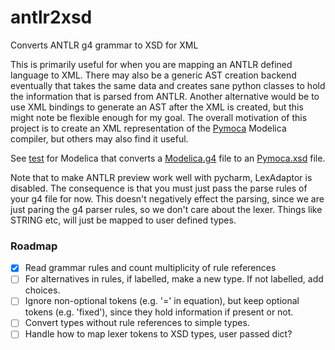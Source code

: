 # antlr2xsd
Converts ANTLR g4 grammar to XSD for XML

This is primarily useful for when you are mapping an ANTLR defined language to XML. There may also be a generic AST creation backend eventually that takes the same data and creates sane python classes to hold the information that is parsed from ANTLR. Another alternative would be to use XML bindings to generate an AST after the XML is created, but this might note be flexible enough for my goal. The overall motivation of this project is to create an XML representation of the [Pymoca](www.pymoca.com) Modelica compiler, but others may also find it useful.

See [test](test/test.py) for Modelica that converts a [Modelica.g4](test/g4/Modelica.g4) file to an [Pymoca.xsd](test/output/Pymoca.xsd) file.

Note that to make ANTLR preview work well with pycharm, LexAdaptor is disabled. The consequence is that you must just pass the parse rules of your g4 file for now. This doesn't negatively effect the parsing, since we are just paring the g4 parser rules, so we don't care about the lexer. Things like STRING etc, will just be mapped to user defined types.

### Roadmap
* [x] Read grammar rules and count multiplicity of rule references
* [ ] For alternatives in rules, if labelled, make a new type. If not labelled, add choices.
* [ ] Ignore non-optional tokens (e.g. '=' in equation), but keep optional tokens (e.g. 'fixed'), since they hold information if present or not.
* [ ] Convert types without rule references to simple types.
* [ ] Handle how to map lexer tokens to XSD types, user passed dict?
